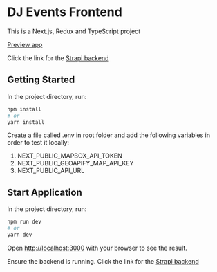 # DJ Events Frontend

This is a Next.js, Redux and TypeScript project

[Preview app](https://djevents-nextjs-v1.vercel.app/)

Click the link for the [Strapi backend](https://github.com/oluwakemi-dada/dj-events-backend)

## Getting Started

In the project directory, run:

```bash
npm install
# or
yarn install
```

Create a file called .env in root folder and add the following variables in order to test it locally:

1. NEXT_PUBLIC_MAPBOX_API_TOKEN
1. NEXT_PUBLIC_GEOAPIFY_MAP_API_KEY
1. NEXT_PUBLIC_API_URL

## Start Application

In the project directory, run:

```bash
npm run dev
# or
yarn dev
```

Open [http://localhost:3000](http://localhost:3000) with your browser to see the result.

Ensure the backend is running. Click the link for the [Strapi backend](https://github.com/oluwakemi-dada/dj-events-backend)
